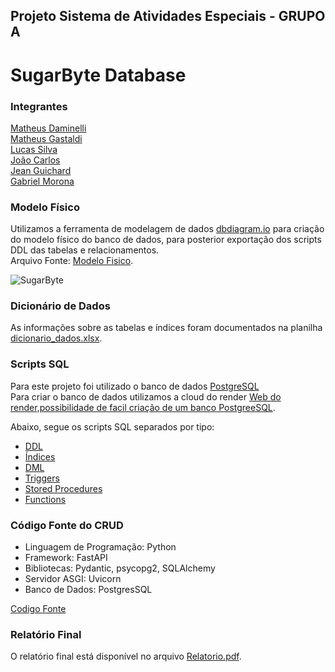 ## Projeto Sistema de Atividades Especiais - GRUPO A

# SugarByte Database

### Integrantes
[Matheus Daminelli](https://github.com/daminellis)<br>
[Matheus Gastaldi](https://github.com/Matheus2037)<br>
[Lucas Silva](https://github.com/Lorrust)<br>
[João Carlos](https://github.com/Churima)<br>
[Jean Guichard](https://github.com/Guichardx2)<br>
[Gabriel Morona](https://github.com/M0rona)<br>

### Modelo Físico
Utilizamos a ferramenta de modelagem de dados [dbdiagram.io](https://dbdiagram.io/) para criação do modelo físico do banco de dados, para posterior exportação dos scripts DDL das tabelas e relacionamentos.<br>
Arquivo Fonte: [Modelo Fisico](https://dbdiagram.io/d/SugarByte-666a286ba179551be6bdd9ad).<br>

![SugarByte](https://github.com/daminellis/projeto_banco_doceria/assets/91230559/4f549614-ce15-44c9-99ca-a6a8b4c5ce98)
  
### Dicionário de Dados
As informações sobre as tabelas e índices foram documentados na planilha [dicionario_dados.xlsx](dicionario_dados).

### Scripts SQL
Para este projeto foi utilizado o banco de dados [PostgreSQL](https://www.postgresql.org/) <br>
Para criar o banco de dados utilizamos a cloud do render [Web do render,possibilidade de facil criação de um banco PostgreeSQL](render.com).

Abaixo, segue os scripts SQL separados por tipo:
+ [DDL](scripts/DDLDOCERIA.sql)
+ [Índices](scripts/indice.sql)
+ [DML](scripts/DMLDOCERIA.sql)
+ [Triggers](scripts/Trigger.sql)
+ [Stored Procedures](scripts/procedure.sql)
+ [Functions](scripts/function.sql)

### Código Fonte do CRUD
- Linguagem de Programação: Python <br>
- Framework: FastAPI <br>
- Bibliotecas: Pydantic, psycopg2, SQLAlchemy <br>
- Servidor ASGI: Uvicorn <br>
- Banco de Dados: PostgresSQL

[Codigo Fonte](src/)

### Relatório Final
O relatório final está disponível no arquivo [Relatorio.pdf](docs/Relatorio.pdf).

